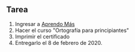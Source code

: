 ## Tarea

1. Ingresar a [Aprendo Más](www.aprendomas.cuaed.unam.mx)
2. Hacer el curso "Ortografía para principiantes"
3. Imprimir el certificado
4. Entregarlo el 8 de febrero de 2020.
